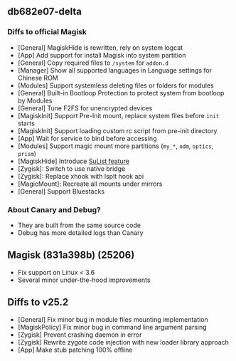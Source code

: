 ## db682e07-delta

### Diffs to official Magisk

- [General] MagiskHide is rewritten, rely on system logcat
- [App] Add support for install Magisk into system partition
- [General] Copy required files to `/system` for `addon.d`
- [Manager] Show all supported languages in Language settings for Chinese ROM
- [Modules] Support systemless deleting files or folders for modules
- [General] Built-in Bootloop Protection to protect system from bootloop by Modules
- [General] Tune F2FS for unencrypted devices
- [MagiskInit] Support Pre-Init mount, replace system files before `init` starts
- [MagiskInit] Support loading custom rc script from pre-init directory
- [App] Wait for service to bind before accessing
- [Modules] Support magic mount more partitions (`my_*`, `odm`, `optics`, `prism`)
- [MagiskHide] Introduce [SuList feature](https://huskydg.github.io/magisk-files/docs/sulist)
- [Zygisk]: Switch to use native bridge
- [Zygisk]: Replace xhook with lsplt hook api
- [MagicMount]: Recreate all mounts under mirrors
- [General] Support Bluestacks

### About Canary and Debug?

- They are built from the same source code
- Debug has more detailed logs than Canary

## Magisk (831a398b) (25206)

- Fix support on Linux < 3.6
- Several minor under-the-hood improvements

## Diffs to v25.2

- [General] Fix minor bug in module files mounting implementation
- [MagiskPolicy] Fix minor bug in command line argument parsing
- [Zygisk] Prevent crashing daemon in error
- [Zygisk] Rewrite zygote code injection with new loader library approach
- [App] Make stub patching 100% offline

